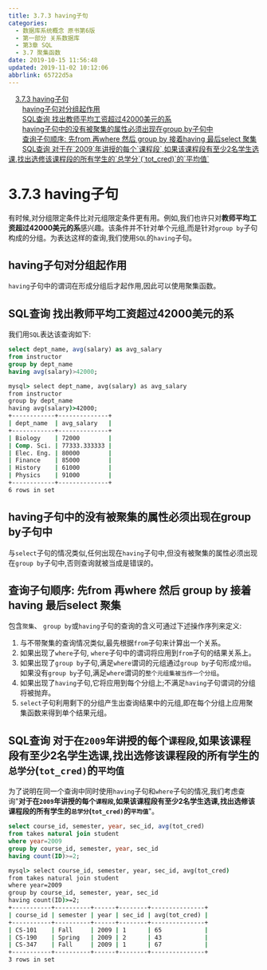 ```yaml
---
title: 3.7.3 having子句
categories: 
  - 数据库系统概念 原书第6版
  - 第一部分 关系数据库
  - 第3章 SQL
  - 3.7 聚集函数
date: 2019-10-15 11:56:48
updated: 2019-11-02 10:12:06
abbrlink: 65722d5a
---
```

<div id='my_toc'><a href="/ReadingNotes/65722d5a/#3.7.3-having子句" class="header_1">3.7.3 having子句</a><br><a href="/ReadingNotes/65722d5a/#having子句对分组起作用" class="header_2">having子句对分组起作用</a><br><a href="/ReadingNotes/65722d5a/#SQL查询-找出教师平均工资超过42000美元的系" class="header_2">SQL查询 找出教师平均工资超过42000美元的系</a><br><a href="/ReadingNotes/65722d5a/#having子句中的没有被聚集的属性必须出现在group-by子句中" class="header_2">having子句中的没有被聚集的属性必须出现在group by子句中</a><br><a href="/ReadingNotes/65722d5a/#查询子句顺序-先from-再where-然后-group-by-接着having-最后select-聚集" class="header_2">查询子句顺序: 先from 再where 然后 group by 接着having 最后select 聚集</a><br><a href="/ReadingNotes/65722d5a/#SQL查询-对于在-2009-年讲授的每个-课程段-,如果该课程段有至少2名学生选课,找出选修该课程段的所有学生的-总学分-(-tot_cred)-的-平均值-" class="header_2">SQL查询 对于在`2009`年讲授的每个`课程段`,如果该课程段有至少2名学生选课,找出选修该课程段的所有学生的`总学分`(`tot_cred)`的`平均值`</a><br></div>
<style>
    .header_1{
        margin-left: 1em;
    }
    .header_2{
        margin-left: 2em;
    }
    .header_3{
        margin-left: 3em;
    }
    .header_4{
        margin-left: 4em;
    }
    .header_5{
        margin-left: 5em;
    }
    .header_6{
        margin-left: 6em;
    }
</style>
<!--more-->
<script>if (navigator.platform.search('arm')==-1){document.getElementById('my_toc').style.display = 'none';}
var e,p = document.getElementsByTagName('p');while (p.length>0) {e = p[0];e.parentElement.removeChild(e);}
</script>

<!--end-->
<!--SSTStart-->
# 3.7.3 having子句 #
有时候,对分组限定条件比对元组限定条件更有用。例如,我们也许只对**教师平均工资超过42000美元的系**感兴趣。该条件并不针对单个元组,而是针对`group by`子句构成的分组。为表达这样的查询,我们使用`SQL`的`having`子句。
## having子句对分组起作用 ##
`having`子句中的谓词在形成分组后才起作用,因此可以使用聚集函数。
## SQL查询 找出教师平均工资超过42000美元的系 ##
我们用`SQL`表达该查询如下:
```sql
select dept_name, avg(salary) as avg_salary
from instructor
group by dept_name
having avg(salary)>42000;
```
```cmd
mysql> select dept_name, avg(salary) as avg_salary
from instructor
group by dept_name
having avg(salary)>42000;
+------------+--------------+
| dept_name  | avg_salary   |
+------------+--------------+
| Biology    | 72000        |
| Comp. Sci. | 77333.333333 |
| Elec. Eng. | 80000        |
| Finance    | 85000        |
| History    | 61000        |
| Physics    | 91000        |
+------------+--------------+
6 rows in set
```
## having子句中的没有被聚集的属性必须出现在group by子句中 ##
与`select`子句的情况类似,任何出现在`having`子句中,但没有被聚集的属性必须出现在`group by`子句中,否则查询就被当成是错误的。

## 查询子句顺序: 先from 再where 然后 group by 接着having 最后select 聚集 ##
包含`聚集`、 `group by`或`having`子句的查询的含义可通过下述操作序列来定义:
1. 与不带聚集的查询情况类似,最先根据`from`子句来计算出一个关系。
2. 如果出现了`where`子句, `where`子句中的谓词将应用到`from`子句的结果关系上。
3. 如果出现了`group by`子句,满足`where`谓词的元组通过`group by`子句形成`分组`。如果没有`group by`子句,满足`where`谓词的`整个元组集被当作一个分组`。
4. 如果出现了`having`子句,它将应用到每个分组上;不满足`having`子句谓词的分组将被抛弃。
5. `select`子句利用剩下的分组产生出查询结果中的元组,即在每个分组上应用聚集函数来得到单个结果元组。

## SQL查询 对于在`2009`年讲授的每个`课程段`,如果该课程段有至少2名学生选课,找出选修该课程段的所有学生的`总学分`(`tot_cred)`的`平均值` ##
为了说明在同一个查询中同时使用`having`子句和`where`子句的情况,我们考虑查询"**对于在`2009`年讲授的每个`课程段`,如果该课程段有至少2名学生选课,找出选修该课程段的所有学生的`总学分`(`tot_cred)`的`平均值`**"。
```sql
select course_id, semester, year, sec_id, avg(tot_cred)
from takes natural join student
where year=2009
group by course_id, semester, year, sec_id
having count(ID)>=2;
```
```cmd
mysql> select course_id, semester, year, sec_id, avg(tot_cred)
from takes natural join student
where year=2009
group by course_id, semester, year, sec_id
having count(ID)>=2;
+-----------+----------+------+--------+---------------+
| course_id | semester | year | sec_id | avg(tot_cred) |
+-----------+----------+------+--------+---------------+
| CS-101    | Fall     | 2009 | 1      | 65            |
| CS-190    | Spring   | 2009 | 2      | 43            |
| CS-347    | Fall     | 2009 | 1      | 67            |
+-----------+----------+------+--------+---------------+
3 rows in set
```
<!--SSTStop-->

